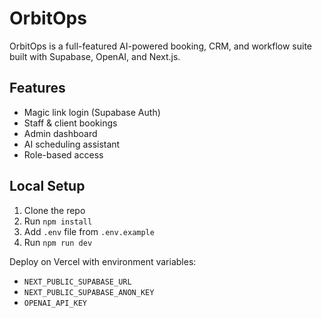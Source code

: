 # OrbitOps

OrbitOps is a full-featured AI-powered booking, CRM, and workflow suite built with Supabase, OpenAI, and Next.js.

## Features

- Magic link login (Supabase Auth)
- Staff & client bookings
- Admin dashboard
- AI scheduling assistant
- Role-based access

## Local Setup

1. Clone the repo
2. Run `npm install`
3. Add `.env` file from `.env.example`
4. Run `npm run dev`

Deploy on Vercel with environment variables:
- `NEXT_PUBLIC_SUPABASE_URL`
- `NEXT_PUBLIC_SUPABASE_ANON_KEY`
- `OPENAI_API_KEY`
